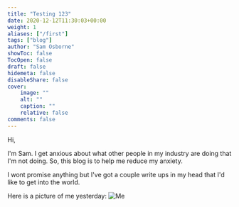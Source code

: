 ```yaml
---
title: "Testing 123"
date: 2020-12-12T11:30:03+00:00
weight: 1
aliases: ["/first"]
tags: ["blog"]
author: "Sam Osborne"
showToc: false
TocOpen: false
draft: false
hidemeta: false
disableShare: false
cover:
    image: ""
    alt: ""
    caption: ""
    relative: false
comments: false
---
```


Hi,

I'm Sam. I get anxious about what other people in my industry are doing that I'm not doing. So, this blog is to help me reduce my anxiety. 

I wont promise anything but I've got a couple write ups in my head that I'd like to get into the world. 

Here is a picture of me yesterday: ![Me](/images/me.jpg)